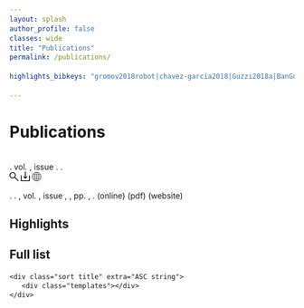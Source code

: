 ```yaml
---
layout: splash
author_profile: false
classes: wide
title: "Publications"
permalink: /publications/

highlights_bibkeys: "gromov2018robot|chavez-garcia2018|Guzzi2018a|BanGuzAmiFeoGiuGam2018|giusti2016machine|DucDicForBonDorMagMonOgrPinRetTriGam2014"

---
```


# Publications

<bibtex src="/files/publications/library.bib"></bibtex>


<div class="bibtex_template bibtex_entry_thumbnail" id="display_hightlights" >
  <span class="title"></span>
  
  <div class="bib_thumbnail">
      <span class="if thumbnail">
        <img class="thumbnail"/>
      </span>
  </div>

  <span class="if description">
    <span class="description"></span>
  </span>
  <span class="author"></span>
  <span class="if journal">
    <span class="journal"></span>.
    <span class="if volume"> vol.
      <span class="volume"></span>,
    </span>
    <span class="if issue"> issue
      <span class="issue"></span>.
    </span>
  </span>
  <span class="if booktitle">
    <span class="booktitle"></span>.
  </span>
  <!--span class="if pages">pp.
    <span class="pages"></span>,
  </span>
  <span class="if year">
    <span class="year"></span>.
  </span-->
  <div class="options">
      <span class="if url">
        <a class="url" alt="view online"><img src="/files/online.png"></a>
      </span>
      <span class="if file">
        <a class="file" alt="download pdf"><img src="/files/download.png"></a>
      </span>
      <span class="if website">
        <a class="website" alt="visit website"><img src="/files/website.png"></a>
      </span>
  </div>

</div>


<div class="bibtex_template bibtex_entry_full" id="display_fulllist">

  <span class="title"></span>.
  <span class="author"></span>.
  <span class="if journal">
    <span class="journal"></span>,
    <span class="if volume"> vol.
      <span class="volume"></span>,
    </span>
    <span class="if issue"> issue
      <span class="issue"></span>,
    </span>
  </span>
  <span class="if booktitle">
    <span class="booktitle"></span>,
  </span>
  <span class="if pages">pp.
    <span class="pages"></span>,
  </span>
  <span class="if year">
    <span class="year"></span>.
  </span>
  <span class="if url">
    <a class="url">(online)</a>
  </span>
  <span class="if file">
    <a class="file">(pdf)</a>
  </span>
  <span class="if website">
    <a class="website">(website)</a>
  </span>
  <span class="if special_note">
    <span class="special_note" style="font-weight: bold;"> </span>
  </span>

  <p/>

</div>



## Highlights
<div class="bibtex_display" bibtexkeys="{{ page.highlights_bibkeys }}" template="display_hightlights"></div>

## Full list
<div class="bibtex_display" template="display_fulllist"></div>

<!--div class="bibtex_display" template="display_fulllist">
</div-->

<div class="bibtex_structure" template="display_fulllist">
  <div class="group year" extra="DESC number">

    <div class="sort title" extra="ASC string">
       <div class="templates"></div>
    </div>
  </div>
</div>

&nbsp;
